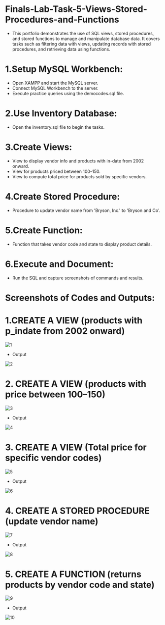 # Finals-Lab-Task-5-Views-Stored-Procedures-and-Functions
- This portfolio demonstrates the use of SQL views, stored procedures, and stored functions to manage and manipulate database data. It covers tasks such as filtering data with views, updating records with stored procedures, and retrieving data using functions.

# 1.Setup MySQL Workbench:
- Open XAMPP and start the MySQL server.
- Connect MySQL Workbench to the server.
- Execute practice queries using the democodes.sql file.
# 2.Use Inventory Database:
- Open the inventory.sql file to begin the tasks.
# 3.Create Views:
- View to display vendor info and products with in-date from 2002 onward.
- View for products priced between 100–150.
- View to compute total price for products sold by specific vendors.
# 4.Create Stored Procedure:
- Procedure to update vendor name from 'Bryson, Inc.' to 'Bryson and Co'.
# 5.Create Function:
- Function that takes vendor code and state to display product details.
# 6.Execute and Document:
- Run the SQL and capture screenshots of commands and results.

# Screenshots of Codes and Outputs:

# 1.CREATE A VIEW (products with p_indate from 2002 onward)
![1](https://github.com/user-attachments/assets/d5e6c376-f98c-42cd-8e61-125ccb231c6a)
- Output
  
![2](https://github.com/user-attachments/assets/a598a3e1-0def-4656-aba8-5d711ff12dbe)
# 2. CREATE A VIEW (products with price between 100–150)

![3](https://github.com/user-attachments/assets/a2f04b01-f763-4c56-8100-62774c52499e)
- Output
 
![4](https://github.com/user-attachments/assets/2cb1adbb-c371-4dca-81db-5bc4140fe28a)
# 3. CREATE A VIEW (Total price for specific vendor codes)

![5](https://github.com/user-attachments/assets/483ed6a8-6391-4a21-8f52-58e7f651b56a)
- Output

 ![6](https://github.com/user-attachments/assets/dbf00169-fb57-4662-8b90-c6780f53324d)
# 4. CREATE A STORED PROCEDURE (update vendor name)

![7](https://github.com/user-attachments/assets/02668503-5b64-4933-8a81-d16dd67ad930)
- Output

![8](https://github.com/user-attachments/assets/61f7e2c2-7a00-4ff4-a31d-397d8de931d6)
# 5. CREATE A FUNCTION (returns products by vendor code and state)

![9](https://github.com/user-attachments/assets/108be6c0-f56c-4b3b-a820-86a0a470979a)
- Output

![10](https://github.com/user-attachments/assets/263b4ae3-a336-431f-a7bd-7d53f56734b4)









